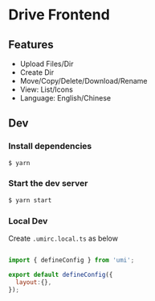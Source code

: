 # Drive Frontend


## Features

- Upload Files/Dir
- Create Dir
- Move/Copy/Delete/Download/Rename
- View: List/Icons
- Language: English/Chinese


## Dev

### Install dependencies

```bash
$ yarn
```

### Start the dev server

```bash
$ yarn start
```

### Local Dev

Create `.umirc.local.ts` as below

```js

import { defineConfig } from 'umi';

export default defineConfig({
  layout:{},
});


```

